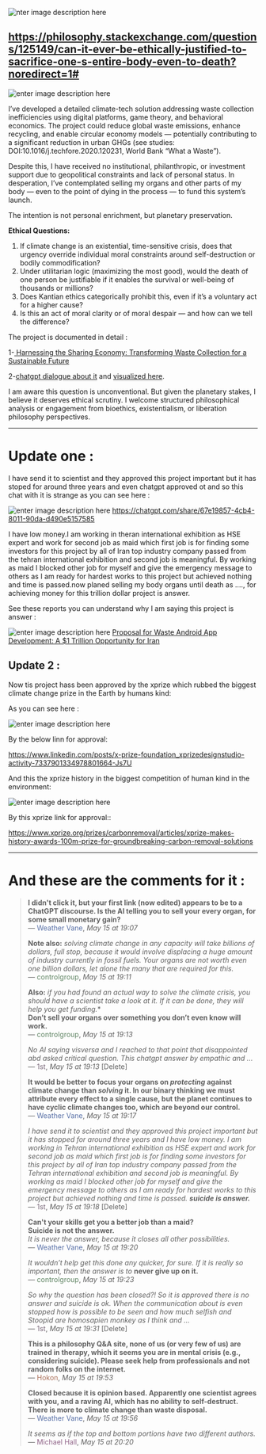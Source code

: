 ![nter image description here](https://i.sstatic.net/AJLTxWM8.jpg)
## https://philosophy.stackexchange.com/questions/125149/can-it-ever-be-ethically-justified-to-sacrifice-one-s-entire-body-even-to-death?noredirect=1#

![enter image description here](https://i.sstatic.net/QSsQkvUn.jpg)



I’ve developed a detailed climate-tech solution addressing waste collection inefficiencies using digital platforms, game theory, and behavioral economics. The project could reduce global waste emissions, enhance recycling, and enable circular economy models — potentially contributing to a significant reduction in urban GHGs (see studies: DOI:10.1016/j.techfore.2020.120231, World Bank “What a Waste”).

Despite this, I have received no institutional, philanthropic, or investment support due to geopolitical constraints and lack of personal status. In desperation, I’ve contemplated selling my organs and other parts of my body — even to the point of dying in the process — to fund this system’s launch.

The intention is not personal enrichment, but planetary preservation.

**Ethical Questions:**

1. If climate change is an existential, time-sensitive crisis, does that urgency override individual moral constraints around self-destruction or bodily commodification?
2. Under utilitarian logic (maximizing the most good), would the death of one person be justifiable if it enables the survival or well-being of thousands or millions?
3. Does Kantian ethics categorically prohibit this, even if it’s a voluntary act for a higher cause?
4. Is this an act of moral clarity or of moral despair — and how can we tell the difference?

The project is documented in detail :

1-[ Harnessing the Sharing Economy: Transforming Waste Collection for a Sustainable Future ](https://rentry.co/793a42q3)

2-[chatgpt dialogue about it](https://chatgpt.com/share/67b362c0-d3d8-8011-8dab-0a2154fc811c) and [visualized here](https://youtu.be/dytvJCw-Lmc?si=5oDYI8renLHGtkox).

I am aware this question is unconventional. But given the planetary stakes, I believe it deserves ethical scrutiny. I welcome structured philosophical analysis or engagement from bioethics, existentialism, or liberation philosophy perspectives.

---

# Update one :

I have send it to scientist and they approved this project important but it has stoped for around three years and even chatgpt approved ot and so this chat with it is strange as you can see here :

![enter image description here](https://i.sstatic.net/DdPCTND4.jpg)
https://chatgpt.com/share/67e19857-4cb4-8011-90da-d490e5157585

I have low money.I am working in theran international exhibition as HSE expert and work for second job as maid which first job is for finding some investors for this project by all of Iran top industry company passed from the tehran international exhibition and second job is meaningful. By working as maid I blocked other job for myself and give the emergency message to others as I am ready for hardest works to this project but achieved nothing and time is passed.now planed selling my body organs until death as ...., for achieving money for this trillion dollar project is answer.


See these reports you can understand why I am saying this project is answer :

![enter image description here](https://i.sstatic.net/82lU5rFT.jpg)
[Proposal for Waste Android App Development: A $1 Trillion Opportunity for Iran](https://telegra.ph/Proposal-for-Waste-Android-App-Development-A-1-Trillion-Opportunity-for-Iran-01-17)

## Update 2 :

Now tis project hass been approved by the xprize which rubbed the biggest climate change prize in the Earth by humans kind:

As you can see here :

![enter image description here](https://i.sstatic.net/FyGU0EVo.jpg)

By the below linn for approval:

https://www.linkedin.com/posts/x-prize-foundation_xprizedesignstudio-activity-7337901334978801664-Js7U

And this the xprize history in the biggest competition of human kind in the environment:

![enter image description here](https://i.sstatic.net/6ldZyaBM.jpg)

By this xprize link for approval::

https://www.xprize.org/prizes/carbonremoval/articles/xprize-makes-history-awards-100m-prize-for-groundbreaking-carbon-removal-solutions




----------


# And these are the comments for it :

> **I didn't click it, but your first link (now edited) appears to be to a ChatGPT discourse. Is the AI telling you to sell your every organ, for some small monetary gain?**  
> — <span style="color:#576fa6">Weather Vane</span>, *May 15 at 19:07*
>
> **Note also:** *solving climate change in any capacity will take billions of dollars, full stop, because it would involve displacing a huge amount of industry currently in fossil fuels. Your organs are not worth even one billion dollars, let alone the many that are required for this.*  
> — <span style="color:#608564">controlgroup</span>, *May 15 at 19:11*
>
> **Also:** *if you had found an actual way to solve the climate crisis, you should have a scientist take a look at it. If it can be done, they will help you get funding.**  
> **Don’t sell your organs over something you don’t even know will work.**  
> — <span style="color:#608564">controlgroup</span>, *May 15 at 19:13*
>
> *No AI saying visversa and I reached to that point that disappointed abd asked critical question. This chatgpt answer by empathic and ...*  
> — <span style="color:#7c6b7c">1st</span>, *May 15 at 19:13* [Delete]
>
> **It would be better to focus your organs on _protecting_ against climate change than _solving_ it. In our binary thinking we must attribute every effect to a single cause, but the planet continues to have cyclic climate changes too, which are beyond our control.**  
> — <span style="color:#576fa6">Weather Vane</span>, *May 15 at 19:17*
>
> *I have send it to scientist and they approved this project important but it has stopped for around three years and I have low money. I am working in Tehran international exhibition as HSE expert and work for second job as maid which first job is for finding some investors for this project by all of Iran top industry company passed from the Tehran international exhibition and second job is meaningful. By working as maid I blocked other job for myself and give the emergency message to others as I am ready for hardest works to this project but achieved nothing and time is passed. **suicide is answer.***  
> — <span style="color:#7c6b7c">1st</span>, *May 15 at 19:18* [Delete]
>
> **Can't your skills get you a better job than a maid?**  
> **Suicide is not the answer.**  
> *It is never the answer, because it closes all other possibilities.*  
> — <span style="color:#576fa6">Weather Vane</span>, *May 15 at 19:20*
>
> *It wouldn’t help get this done any quicker, for sure. If it is really so important, then the answer is to* **never give up on it.**  
> — <span style="color:#608564">controlgroup</span>, *May 15 at 19:23*
>
> *So why the question has been closed?! So it is approved there is no answer and suicide is ok. When the communication about is even stopped how is possible to be seen and how much selfish and Stoopid are homosapien monkey as I think and ...*  
> — <span style="color:#7c6b7c">1st</span>, *May 15 at 19:31* [Delete]
>
> **This is a philosophy Q&A site, none of us (or very few of us) are trained in therapy, which it seems you are in mental crisis (e.g., considering suicide). Please seek help from professionals and not random folks on the internet.**  
> — <span style="color:#aa705a">Hokon</span>, *May 15 at 19:53*
>
> **Closed because it is opinion based. Apparently one scientist agrees with you, and a raving AI, which has no ability to self-destruct. There is more to climate change than waste disposal.**  
> — <span style="color:#576fa6">Weather Vane</span>, *May 15 at 19:56*
>
> *It seems as if the top and bottom portions have two different authors.*  
> — <span style="color:#906488">Michael Hall</span>, *May 15 at 20:20*